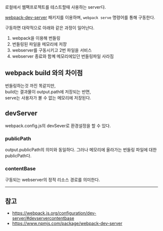 로컬에서 웹팩프로젝트를 테스트할때 사용하는 server다.

[webpack-dev-server](https://www.npmjs.com/package/webpack-dev-server) 패키지를 이용하며,
`webpack serve` 명령어를 통해 구동한다.

구동하면 대략적으로 아래와 같은 과정이 일어난다.

1. webpack을 이용해 번들링
2. 번들링된 파일을 메모리에 저쟝
3. webserver를 구동시키고 2번 파일을 서비스
4. webserver 종료와 함꼐 메모리에있던 번들링파일 사라짐

## webpack build 와의 차이점

번들링하는것 까진 똑같지만,\
build는 결과물이 output.path에 저장되는 반면,\
serve는 사용자가 볼 수 없는 메모리에 저장된다.

## devServer

webpack.config.js의 devSever로 환경설정을 할 수 있다.

### publicPath

output.publicPath의 의미와 동일하다.
그러나 메모리에 올라가는 번들링 파일에 대한 publicPath다.

### contentBase

구동되는 webserver의 정적 리소스 경로를 의미한다.

---

## 참고

- https://webpack.js.org/configuration/dev-server/#devservercontentbase
- https://www.npmjs.com/package/webpack-dev-server
